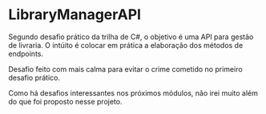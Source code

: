 # LibraryManagerAPI

Segundo desafio prático da trilha de C#, o objetivo é uma API para gestão de livraria.
O intúito é colocar em prática a elaboração dos métodos de endpoints.

Desafio feito com mais calma para evitar o crime cometido no primeiro desafio prático.

Como há desafios interessantes nos próximos módulos, não irei muito além do que foi proposto nesse projeto.
